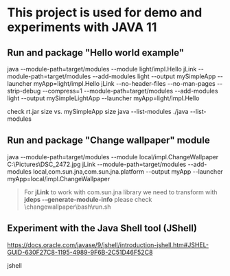# This project is used for demo and experiments with JAVA 11

## Run and package "Hello world example"
java --module-path=target/modules --module light/impl.Hello
jLink --module-path=target/modules --add-modules light --output mySimpleApp --launcher myApp=light/impl.Hello
jLink --no-header-files --no-man-pages --strip-debug --compress=1 --module-path=target/modules --add-modules light --output mySimpleLightApp --launcher myApp=light/impl.Hello

check rt.jar size vs. mySimpleApp size
java --list-modules
./java --list-modules

## Run and package "Change wallpaper" module
java --module-path=target/modules --module local/impl.ChangeWallpaper C:\Pictures\DSC_2472.jpg
jLink --module-path=target/modules --add-modules local,com.sun.jna,com.sun.jna.platform --output myApp --launcher myApp=local/impl.ChangeWallpaper

> For **jLink** to work with com.sun.jna library we need to transform with **jdeps --generate-module-info**
> please check \changewallpaper\bash\run.sh

## Experiment with the Java Shell tool (JShell)
https://docs.oracle.com/javase/9/jshell/introduction-jshell.htm#JSHEL-GUID-630F27C8-1195-4989-9F6B-2C51D46F52C8

jshell